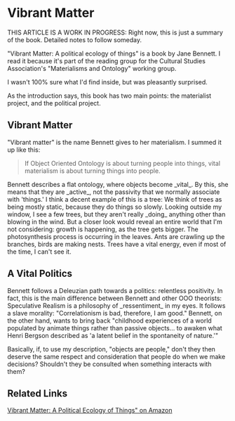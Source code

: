Vibrant Matter
==============

THIS ARTICLE IS A WORK IN PROGRESS: Right now, this is just a summary of
the book. Detailed notes to follow someday.

"Vibrant Matter: A political ecology of things" is a book by Jane
Bennett. I read it because it's part of the reading group for the
Cultural Studies Association's "Materialisms and Ontology" working
group.

I wasn't 100% sure what I'd find inside, but was pleasantly surprised.

As the introduction says, this book has two main points: the materialist
project, and the political project.

Vibrant Matter
--------------

"Vibrant matter" is the name Bennett gives to her materialism. I summed
it up like this:

> If Object Oriented Ontology is about turning people into things, vital
> materialism is about turning things into people.

Bennett describes a flat ontology, where objects become \_vital\_. By
this, she means that they are \_active\_, not the passivity that we
normally associate with 'things.' I think a decent example of this is a
tree: We think of trees as being mostly static, because they do things
so slowly. Looking outside my window, I see a few trees, but they aren't
really \_doing\_ anything other than blowing in the wind. But a closer
look would reveal an entire world that I'm not considering: growth is
happening, as the tree gets bigger. The photosynthesis process is
occurring in the leaves. Ants are crawling up the branches, birds are
making nests. Trees have a vital energy, even if most of the time, I
can't see it.

A Vital Politics
----------------

Bennett follows a Deleuzian path towards a politics: relentless
positivity. In fact, this is the main difference between Bennett and
other OOO theorists: Speculative Realism is a philosophy of
\_ressentiment\_ in my eyes. It follows a slave morality:
"Correlationism is bad, therefore, I am good." Bennett, on the other
hand, wants to bring back "childhood experiences of a world populated by
animate things rather than passive objects... to awaken what Henri
Bergson described as 'a latent belief in the spontaneity of nature.'"

Basically, if, to use my description, "objects are people," don't they
then deserve the same respect and consideration that people do when we
make decisions? Shouldn't they be consulted when something interacts
with them?

Related Links
-------------

<a href="http://www.amazon.com/gp/product/0822346338/ref=as_li_ss_tl?ie=UTF8&camp=1789&creative=390957&creativeASIN=0822346338&linkCode=as2&tag=stesblo026-20">Vibrant Matter: A Political Ecology of Things" on Amazon</a><img src="http://www.assoc-amazon.com/e/ir?t=stesblo026-20&l=as2&o=1&a=0822346338" width="1" height="1" border="0" alt="" style="border:none !important; margin:0px !important;" />

